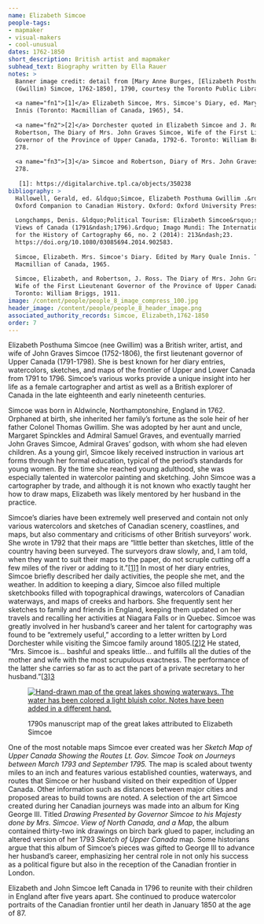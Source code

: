 ```yaml
---
name: Elizabeth Simcoe
people-tags: 
- mapmaker
- visual-makers
- cool-unusual
dates: 1762-1850
short_description: British artist and mapmaker
subhead_text: Biography written by Ella Rauer
notes: > 
  Banner image credit: detail from [Mary Anne Burges, [Elizabeth Posthuma
  (Gwillim) Simcoe, 1762-1850], 1790, courtesy the Toronto Public Library][1].
  
  <a name="fn1">[1]</a> Elizabeth Simcoe, Mrs. Simcoe's Diary, ed. Mary Quale
  Innis (Toronto: Macmillian of Canada, 1965), 54.
  
  <a name="fn2">[2]</a> Dorchester quoted in Elizabeth Simcoe and J. Ross
  Robertson, The Diary of Mrs. John Graves Simcoe, Wife of the First Lieutenant
  Governor of the Province of Upper Canada, 1792-6. Toronto: William Briggs, 1911.
  278.
  
  <a name="fn3">[3]</a> Simcoe and Robertson, Diary of Mrs. John Graves Simcoe,
  278.
  
   [1]: https://digitalarchive.tpl.ca/objects/350238
bibliography: > 
  Hallowell, Gerald, ed. &ldquo;Simcoe, Elizabeth Posthuma Gwillim .&rdquo; In The
  Oxford Companion to Canadian History. Oxford: Oxford University Press, 2004.
  
  Longchamps, Denis. &ldquo;Political Tourism: Elizabeth Simcoe&rsquo;s Maps and
  Views of Canada (1791&ndash;1796).&rdquo; Imago Mundi: The International Journal
  for the History of Cartography 66, no. 2 (2014): 213&ndash;23.
  https://doi.org/10.1080/03085694.2014.902583.
  
  Simcoe, Elizabeth. Mrs. Simcoe's Diary. Edited by Mary Quale Innis. Toronto:
  Macmillian of Canada, 1965.
  
  Simcoe, Elizabeth, and Robertson, J. Ross. The Diary of Mrs. John Graves Simcoe,
  Wife of the First Lieutenant Governor of the Province of Upper Canada (1792-6).
  Toronto: William Briggs, 1911.
image: /content/people/people_8_image_compress_100.jpg
header_image: /content/people/people_8_header_image.png
associated_authority_records: Simcoe, Elizabeth,1762-1850
order: 7
---
```

Elizabeth Posthuma Simcoe (nee Gwillim) was a British writer, artist, and wife of John Graves Simcoe (1752-1806), the first lieutenant governor of Upper Canada (1791-1798). She is best known for her diary entries, watercolors, sketches, and maps of the frontier of Upper and Lower Canada from 1791 to 1796. Simcoe&rsquo;s various works provide a unique insight into her life as a female cartographer and artist as well as a British explorer of Canada in the late eighteenth and early nineteenth centuries.

Simcoe was born in Aldwincle, Northamptonshire, England in 1762. Orphaned at birth, she inherited her family&rsquo;s fortune as the sole heir of her father Colonel Thomas Gwillim. She was adopted by her aunt and uncle, Margaret Spinckles and Admiral Samuel Graves, and eventually married John Graves Simcoe, Admiral Graves&rsquo; godson, with whom she had eleven children. As a young girl, Simcoe likely received instruction in various art forms through her formal education, typical of the period&rsquo;s standards for young women. By the time she reached young adulthood, she was especially talented in watercolor painting and sketching. John Simcoe was a cartographer by trade, and although it is not known who exactly taught her how to draw maps, Elizabeth was likely mentored by her husband in the practice.

Simcoe&rsquo;s diaries have been extremely well preserved and contain not only various watercolors and sketches of Canadian scenery, coastlines, and maps, but also commentary and criticisms of other British surveyors&rsquo; work. She wrote in 1792 that their maps are &ldquo;little better than sketches, little of the country having been surveyed. The surveyors draw slowly, and, I am told, when they want to suit their maps to the paper, do not scruple cutting off a few miles of the river or adding to it.&rdquo;[[1]][1] In most of her diary entries, Simcoe briefly described her daily activities, the people she met, and the weather. In addition to keeping a diary, Simcoe also filled multiple sketchbooks filled with topographical drawings, watercolors of Canadian waterways, and maps of creeks and harbors. She frequently sent her sketches to family and friends in England, keeping them updated on her travels and recalling her activities at Niagara Falls or in Quebec. Simcoe was greatly involved in her husband&rsquo;s career and her talent for cartography was found to be &ldquo;extremely useful,&rdquo; according to a letter written by Lord Dorchester while visiting the Simcoe family around 1805.[[2]][2] He stated, &ldquo;Mrs. Simcoe is&hellip; bashful and speaks little&hellip; and fulfills all the duties of the mother and wife with the most scrupulous exactness. The performance of the latter she carries so far as to act the part of a private secretary to her husband.&rdquo;[[3]][3]<figure class="img\_left\_50">

[![Hand-drawn map of the great lakes showing waterways. The water has been colored a light bluish color. Notes have been added in a different hand.][4]][5]<figcaption>1790s manuscript map of the great lakes attributed to Elizabeth Simcoe</figcaption></figure>

One of the most notable maps Simcoe ever created was her _Sketch Map of Upper Canada Showing the Routes Lt. Gov. Simcoe Took on Journeys between March 1793 and September 1795._&nbsp;The map is scaled about twenty miles to an inch and features various established counties, waterways, and routes that Simcoe or her husband visited on their expedition of Upper Canada. Other information such as distances between major cities and proposed areas to build towns are noted. A selection of the art Simcoe created during her Canadian journeys was made into an album for King George III. Titled _Drawing Presented by Governor Simcoe to his Majesty done by Mrs. Simcoe_. _View of North Canada, and a Map_, the album contained thirty-two ink drawings on birch bark glued to paper, including an altered version of her 1793 _Sketch of Upper Canada_ map. Some historians argue that this album of Simcoe&rsquo;s pieces was gifted to George III to advance her husband&rsquo;s career, emphasizing her central role in not only his success as a political figure but also in the reception of the Canadian frontier in London.

Elizabeth and John Simcoe left Canada in 1796 to reunite with their children in England after five years apart. She continued to produce watercolor portraits of the Canadian frontier until her death in January 1850 at the age of 87.

 [1]: #fn1
 [2]: #fn2
 [3]: #fn3
 [4]: /content/esimcoe-1.jpg
 [5]: https://quod.lib.umich.edu/cgi/i/image/image-idx?id=S-WCL1IC-X-5673%5DWCL005750